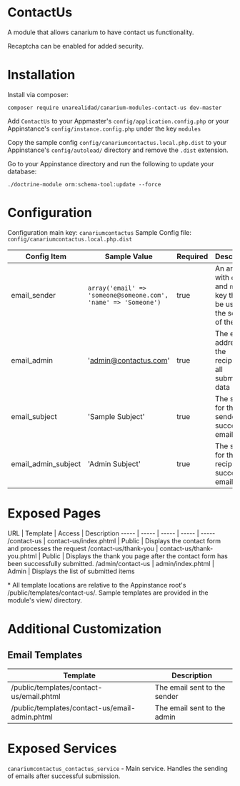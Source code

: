# ContactUs

A module that allows canarium to have contact us functionality.

Recaptcha can be enabled for added security.

# Installation

Install via composer: 

`composer require unarealidad/canarium-modules-contact-us dev-master`

Add `ContactUs` to your Appmaster's `config/application.config.php` or your Appinstance's `config/instance.config.php` under the key `modules`

Copy the sample config `config/canariumcontactus.local.php.dist` to your Appinstance's `config/autoload/` directory and remove the `.dist` extension.

Go to your Appinstance directory and run the following to update your database:

`./doctrine-module orm:schema-tool:update --force`

# Configuration

Configuration main key: `canariumcontactus`
Sample Config file: `config/canariumcontactus.local.php.dist`

Config Item | Sample Value | Required | Description
--- | --- | --- | ---
email_sender | `array('email' => 'someone@someone.com', 'name' => 'Someone')` | true | An array with `email` and `name` key that will be used as the sender of the email
email_admin | 'admin@contactus.com' | true |The email address of the recipient of all submitted data
email_subject | 'Sample Subject' | true | The subject for the sender's success email
email_admin_subject | 'Admin Subject' | true | The subject for the recipient success email

# Exposed Pages

URL | Template | Access | Description
----- | ----- | ----- | ----- | -----
   /contact-us | contact-us/index.phtml | Public | Displays the contact form and processes the request
   /contact-us/thank-you | contact-us/thank-you.phtml | Public | Displays the thank you page after the contact form has been successfully submitted.
   /admin/contact-us | admin/index.phtml | Admin | Displays the list of submitted items
  

\* All template locations are relative to the Appinstance root's /public/templates/contact-us/. Sample templates are provided in the module's view/ directory.

# Additional Customization

## Email Templates

Template | Description
--------- | --------
/public/templates/contact-us/email.phtml | The email sent to the sender
/public/templates/contact-us/email-admin.phtml | The email sent to the admin

# Exposed Services
`canariumcontactus_contactus_service` - Main service. Handles the sending of emails after successful submission.
